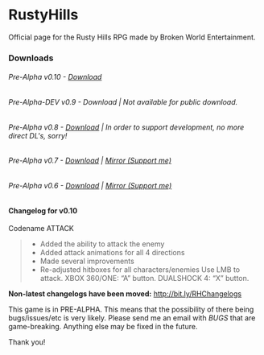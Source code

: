 # RustyHills
Official page for the Rusty Hills RPG made by Broken World Entertainment.

### Downloads
###### Pre-Alpha v0.10 - [Download](http://adf.ly/1bhgsp)
###### Pre-Alpha-DEV v0.9 - Download | Not available for public download.
###### Pre-Alpha v0.8 - [Download](http://adf.ly/1bhMib) | In order to support development, no more direct DL's, sorry!
###### Pre-Alpha v0.7 - [Download](https://www.dropbox.com/s/znpgvsmqdt013px/RustyHillsRPGv07A-Installer.exe?dl=0) | [Mirror (Support me)](http://adf.ly/1bfvZk)
###### Pre-Alpha v0.6 - [Download](https://www.dropbox.com/s/p59tzu6i3pw6qtg/RustyHillsRPG-Installer.exe?dl=0) | [Mirror (Support me)](http://adf.ly/1bfvcN)

#### Changelog for v0.10
Codename ATTACK
> - Added the ability to attack the enemy
> - Added attack animations for all 4 directions
> - Made several improvements
> - Re-adjusted hitboxes for all characters/enemies
> Use LMB to attack. XBOX 360/ONE: “A” button. DUALSHOCK 4: “X” button.


**Non-latest changelogs have been moved:** http://bit.ly/RHChangelogs

This game is in PRE-ALPHA. This means that the possibility of there being bugs/issues/etc is very likely. Please send me an email with *BUGS* that are game-breaking. Anything else may be fixed in the future. 

Thank you!
